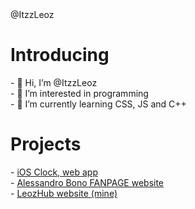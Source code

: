 <html>
 <head>
  @ItzzLeoz
 </head>
 <body>
  <h1>Introducing</h1>
  <div class="Introducing">
   <p>
   - 👋 Hi, I’m @ItzzLeoz
   <br>
   - 👀 I’m interested in programming
   <br>
   - 🌱 I’m currently learning CSS, JS and C++
  </div>
  <h1>Projects</h1>
  <div class="Projects">
   - <a href="http://iosclockproject.tk/">iOS Clock, web app</a>
   <br>
   - <a href="https://alessandrobonofanpage.it/">Alessandro Bono FANPAGE website</a>
   <br>
   - <a href="https://leozhub.net/">LeozHub website (mine)</a>
   </p>
  </div>
  </body>
</html>
